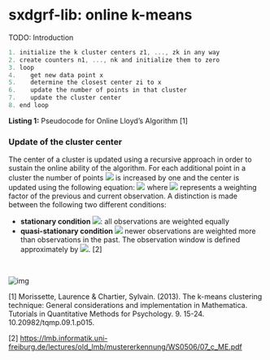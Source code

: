 # sxdgrf-lib: online k-means

TODO: Introduction 

```c
1. initialize the k cluster centers z1, ..., zk in any way
2. create counters n1, ..., nk and initialize them to zero
3. loop
4.    get new data point x
5.    determine the closest center zi to x
6.    update the number of points in that cluster
7.    update the cluster center
8. end loop
```
**Listing 1:** Pseudocode for Online Lloyd’s Algorithm [1]

### Update of the cluster center
The center of a cluster is updated using a recursive approach in order to sustain the online ability of the algorithm. For each additional point in a cluster the number of points <img src="https://render.githubusercontent.com/render/math?math=n"> is increased by one and the center is updated using the following equation: <img src="https://render.githubusercontent.com/render/math?math=\mu_{n}=\mu_{n-1} + \alpha(x_{n}-\mu_{n-1}) = (1-\alpha)\mu_{n-1}+\alpha x_{n}"> where <img src="https://render.githubusercontent.com/render/math?math=\alpha"> represents a weighting factor of the previous and current observation. A distinction is made between the following two different conditions:

- **stationary condition <img src="https://render.githubusercontent.com/render/math?math=(\alpha =\frac{1}{n})">**: all observations are weighted equally
- **quasi-stationary condition <img src="https://render.githubusercontent.com/render/math?math=(\alpha = const.)">** newer observations are weighted more than observations in the past. The observation window is defined approximately by <img src="https://render.githubusercontent.com/render/math?math=1/\alpha">. [2]

</br>
    
![img](../doc/averaging.png)






[1] Morissette, Laurence & Chartier, Sylvain. (2013). The k-means clustering technique: General considerations and implementation in Mathematica. Tutorials in Quantitative Methods for Psychology. 9. 15-24. 10.20982/tqmp.09.1.p015. 

[2] https://lmb.informatik.uni-freiburg.de/lectures/old_lmb/mustererkennung/WS0506/07_c_ME.pdf
